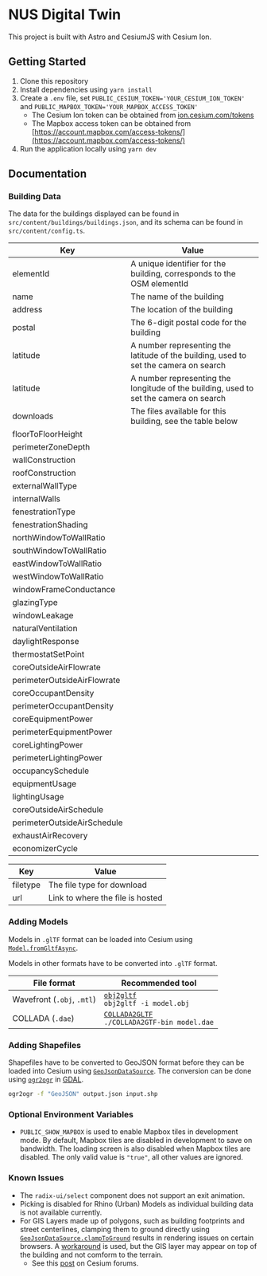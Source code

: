 # NUS Digital Twin

This project is built with Astro and CesiumJS with Cesium Ion.

## Getting Started

1. Clone this repository
2. Install dependencies using `yarn install`
3. Create a `.env` file, set `PUBLIC_CESIUM_TOKEN='YOUR_CESIUM_ION_TOKEN'` and `PUBLIC_MAPBOX_TOKEN='YOUR_MAPBOX_ACCESS_TOKEN'`
   - The Cesium Ion token can be obtained from [ion.cesium.com/tokens](https://ion.cesium.com/tokens)
   - The Mapbox access token can be obtained from [https://account.mapbox.com/access-tokens/](https://account.mapbox.com/access-tokens/)
4. Run the application locally using `yarn dev`

## Documentation

### Building Data

The data for the buildings displayed can be found in `src/content/buildings/buildings.json`, and its schema can be found in `src/content/config.ts`.

| Key                         | Value                                                                                 |
| --------------------------- | ------------------------------------------------------------------------------------- |
| elementId                   | A unique identifier for the building, corresponds to the OSM elementId                |
| name                        | The name of the building                                                              |
| address                     | The location of the building                                                          |
| postal                      | The 6-digit postal code for the building                                              |
| latitude                    | A number representing the latitude of the building, used to set the camera on search  |
| latitude                    | A number representing the longitude of the building, used to set the camera on search |
| downloads                   | The files available for this building, see the table below                            |
| floorToFloorHeight          |                                                                                       |
| perimeterZoneDepth          |                                                                                       |
| wallConstruction            |                                                                                       |
| roofConstruction            |                                                                                       |
| externalWallType            |                                                                                       |
| internalWalls               |                                                                                       |
| fenestrationType            |                                                                                       |
| fenestrationShading         |                                                                                       |
| northWindowToWallRatio      |                                                                                       |
| southWindowToWallRatio      |                                                                                       |
| eastWindowToWallRatio       |                                                                                       |
| westWindowToWallRatio       |                                                                                       |
| windowFrameConductance      |                                                                                       |
| glazingType                 |                                                                                       |
| windowLeakage               |                                                                                       |
| naturalVentilation          |                                                                                       |
| daylightResponse            |                                                                                       |
| thermostatSetPoint          |                                                                                       |
| coreOutsideAirFlowrate      |                                                                                       |
| perimeterOutsideAirFlowrate |                                                                                       |
| coreOccupantDensity         |                                                                                       |
| perimeterOccupantDensity    |                                                                                       |
| coreEquipmentPower          |                                                                                       |
| perimeterEquipmentPower     |                                                                                       |
| coreLightingPower           |                                                                                       |
| perimeterLightingPower      |                                                                                       |
| occupancySchedule           |                                                                                       |
| equipmentUsage              |                                                                                       |
| lightingUsage               |                                                                                       |
| coreOutsideAirSchedule      |                                                                                       |
| perimeterOutsideAirSchedule |                                                                                       |
| exhaustAirRecovery          |                                                                                       |
| economizerCycle             |                                                                                       |

| Key      | Value                            |
| -------- | -------------------------------- |
| filetype | The file type for download       |
| url      | Link to where the file is hosted |

### Adding Models

Models in `.glTF` format can be loaded into Cesium using [`Model.fromGltfAsync`](https://cesium.com/learn/ion-sdk/ref-doc/Model.html#.fromGltfAsync).

Models in other formats have to be converted into `.glTF` format.

| File format                | Recommended tool                                                                                |
| -------------------------- | ----------------------------------------------------------------------------------------------- |
| Wavefront (`.obj`, `.mtl`) | [`obj2gltf`](https://github.com/CesiumGS/obj2gltf)<br>`obj2gltf -i model.obj`                   |
| COLLADA (`.dae`)           | [`COLLADA2GLTF`](https://github.com/KhronosGroup/COLLADA2GLTF)<br>`./COLLADA2GTF-bin model.dae` |

### Adding Shapefiles

Shapefiles have to be converted to GeoJSON format before they can be loaded into Cesium using [`GeoJsonDataSource`](https://cesium.com/learn/ion-sdk/ref-doc/GeoJsonDataSource.html). The conversion can be done using [`ogr2ogr`](https://gdal.org/programs/ogr2ogr.html) in [GDAL](https://gdal.org/).

```bash
ogr2ogr -f "GeoJSON" output.json input.shp
```

### Optional Environment Variables

- `PUBLIC_SHOW_MAPBOX` is used to enable Mapbox tiles in development mode. By default, Mapbox tiles are disabled in development to save on bandwidth. The loading screen is also disabled when Mapbox tiles are disabled. The only valid value is `"true"`, all other values are ignored.

### Known Issues

- The `radix-ui/select` component does not support an exit animation.
- Picking is disabled for Rhino (Urban) Models as individual building data is not available currently.
- For GIS Layers made up of polygons, such as building footprints and street centerlines, clamping them to ground directly using [`GeoJsonDataSource.clampToGround`](https://cesium.com/learn/ion-sdk/ref-doc/GeoJsonDataSource.html?classFilter=geojson#.clampToGround) results in rendering issues on certain browsers. A [workaround](https://github.com/City-Syntax/nus-digital-twin/pull/74) is used, but the GIS layer may appear on top of the building and not comform to the terrain.
  - See this [post](https://community.cesium.com/t/macos-driver-bug-for-small-clamp-to-ground-polygons/24277) on Cesium forums.
